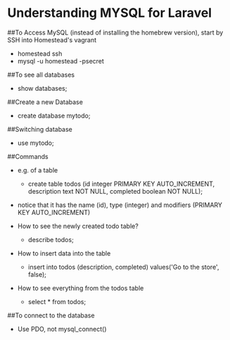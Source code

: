 # Understanding MYSQL for Laravel
##To Access MySQL (instead of installing the homebrew version), start by SSH into Homestead's vagrant
* homestead ssh
* mysql -u homestead -psecret

##To see all databases
* show databases;

##Create a new Database
* create database mytodo;

##Switching database
* use mytodo;

##Commands
* e.g. of a table
	* create table todos (id integer PRIMARY KEY AUTO_INCREMENT, description text NOT NULL, completed boolean NOT NULL);
* notice that it has the name (id), type (integer) and modifiers (PRIMARY KEY AUTO_INCREMENT)

* How to see the newly created todo table?
	* describe todos;

* How to insert data into the table
	* insert into todos (description, completed) values('Go to the store', false);

* How to see everything from the todos table
	* select * from todos;

##To connect to the database
* Use PDO, not mysql_connect()